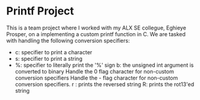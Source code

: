 # Printf Project

This is a team project where I worked with my ALX SE collegue, Eghieye Prosper, on a implementing a custom printf function in C. We are tasked with handling the following conversion specifiers:

* c: specifier to print a character
* s: specifier to print a string
* %: specifier to literally print the '%' sign
b: the unsigned int argument is converted to binary
Handle the 0 flag character for non-custom conversion specifiers
Handle the - flag character for non-custom conversion specifiers.
r : prints the reversed string
R: prints the rot13'ed string
